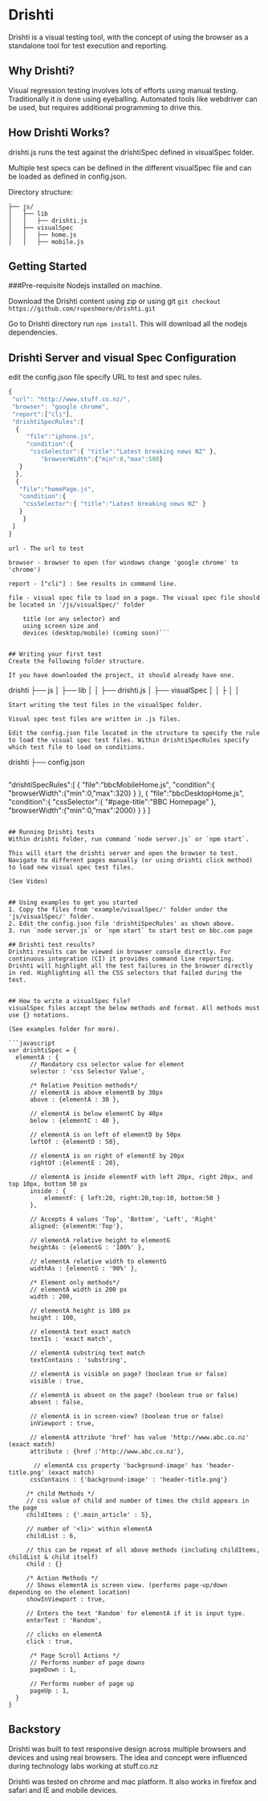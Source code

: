 # Drishti

Drishti is a visual testing tool, with the concept of using the browser as a standalone tool for test execution and reporting.

## Why Drishti?

Visual regression testing involves lots of efforts using manual testing. Traditionally it is done using eyeballing.
Automated tools like webdriver can be used, but requires additional programming to drive this.

## How Drishti Works?

drishti.js runs the test against the drishtiSpec defined in visualSpec folder.

Multiple test specs can be defined in the different visualSpec file and can be loaded as defined in config.json.

Directory structure:
```
├── js/
│   ├── lib
│   │   ├── drishti.js
│   ├── visualSpec
│   │   ├── home.js
│   │   ├── mobile.js
```

## Getting Started

###Pre-requisite
Nodejs installed on machine.

Download the Drishti content using zip or using  git `git checkout https://github.com/rupeshmore/drishti.git`

Go to Drishti directory
run `npm install`.
This will download all the nodejs dependencies.

## Drishti Server and visual Spec Configuration
edit the config.json file specify URL to test and spec rules.
```javascript
{
 "url": "http://www.stuff.co.nz/",
 "browser": "google chrome",
 "report":["cli"],
 "drishtiSpecRules":[
  {
	 "file":"iphone.js",
	 "condition":{
	  "cssSelector":{ "title":"Latest breaking news NZ" },
		 "browserWidth":{"min":0,"max":500}
   }
  },
  {
   "file":"homePage.js",
   "condition":{
    "cssSelector":{ "title":"Latest breaking news NZ" }
   }
	}
 ]
}
```
`url - The url to test`

`browser - browser to open (for windows change 'google chrome' to 'chrome')`

`report - ["cli"] : See results in command line.`

`file - visual spec file to load on a page. The visual spec file should be located in '/js/visualSpec/' folder`

```Condition - load the file based on conditions for a page.
	title (or any selector) and
	using screen size and
	devices (desktop/mobile) (coming soon)```


## Writing your first test
Create the following folder structure.

If you have downloaded the project, it should already have one.
```
drishti
├── js
│   ├── lib
│   │   ├── drishti.js
│   ├── visualSpec
│   │   ├
│   │
```
Start writing the test files in the visualSpec folder.

Visual spec test files are written in .js files.

Edit the config.json file located in the structure to specify the rule to load the visual spec test files. Within drishtiSpecRules specify which test file to load on conditions.

```
drishti
├── config.json
```
```
"drishtiSpecRules":[
	{
	  "file":"bbcMobileHome.js",
	  "condition":{
	  	"browserWidth":{"min":0,"max":320}
	  }
	},
	{
	  "file":"bbcDesktopHome.js",
	  "condition":{
	    "cssSelector":{ "#page-title":"BBC Homepage" },
	    "browserWidth":{"min":0,"max":2000}
	  }
	}
]
```

## Running Drishti tests
Within drishti folder, run command `node server.js` or `npm start`.

This will start the drishti server and open the browser to test.
Navigate to different pages manually (or using drishti click method) to load new visual spec test files.

(See Video)


## Using examples to get you started
1. Copy the files from 'example/visualSpec/' folder under the 'js/visualSpec/' folder.
2. Edit the config.json file 'drishtiSpecRules' as shown above.
3. run `node server.js` or `npm start` to start test on bbc.com page

## Drishti test results?
Drishti results can be viewed in browser console directly. For continuous integration (CI) it provides command line reporting.
Drishti will highlight all the test failures in the browser directly in red. Highlighting all the CSS selectors that failed during the test.


## How to write a visualSpec file?
visualSpec files accept the below methods and format. All methods must use {} notations.

(See examples folder for more).

```javascript
var drishtiSpec = {
  elementA : {
      // Mandatory css selector value for element
      selector : 'css Selector Value',

      /* Relative Position methods*/
      // elementA is above elementB by 30px
      above : {elementA : 30 },

      // elementA is below elementC by 40px
      below : {elementC : 40 },

      // elementA is on left of elementD by 50px
      leftOf : {elementD : 50},

      // elementA is on right of elementE by 20px                           
      rightOf :{elementE : 20},

      // elementA is inside elementF with left 20px, right 20px, and top 10px, bottom 50 px
      inside : {
          elementF: { left:20, right:20,top:10, bottom:50 }
      },

      // Accepts 4 values 'Top', 'Bottom', 'Left', 'Right'
      aligned: {elementH:'Top'},

      // elementA relative height to elementG
      heightAs : {elementG : '100%' },

      // elementA relative width to elementG                    
      widthAs : {elementG : '90%' },

      /* Element only methods*/
      // elementA width is 200 px
      width : 200,

      // elementA height is 100 px
      height : 100,

      // elementA text exact match
      textIs : 'exact match',

      // elementA substring text match
      textContains : 'substring',

      // elementA is visible on page? (boolean true or false)
      visible : true,

      // elementA is absent on the page? (boolean true or false)
      absent : false,

      // elementA is in screen-view? (boolean true or false)                              
      inViewport : true,

      // elementA attribute 'href' has value 'http://www.abc.co.nz' (exact match)
      attribute : {href :'http://www.abc.co.nz'},

       // elementA css property 'background-image' has 'header-title.png' (exact match)
      cssContains : {'background-image' : 'header-title.png'}

     /* child Methods */
     // css value of child and number of times the child appears in the page
     childItems : {'.main_article' : 5},

     // number of '<li>' within elementA
     childList : 6,

     // this can be repeat of all above methods (including childItems, childList & child itself)
     child : {}   

     /* Action Methods */
     // Shows elementA is screen view. (performs page-up/down depending on the element location)
     showInViewport : true,

     // Enters the text 'Random' for elementA if it is input type.
     enterText : 'Random',

     // clicks on elementA
     click : true,

      /* Page Scroll Actions */
      // Performs number of page downs
      pageDown : 1,

      // Performs number of page up
      pageUp : 1,
  }  
}
```

## Backstory
Drishti was built to test responsive design across multiple browsers and devices and using real browsers.
The idea and concept were influenced during technology labs working at stuff.co.nz

Drishti was tested on chrome and mac platform. It also works in firefox and safari and IE and mobile devices.
